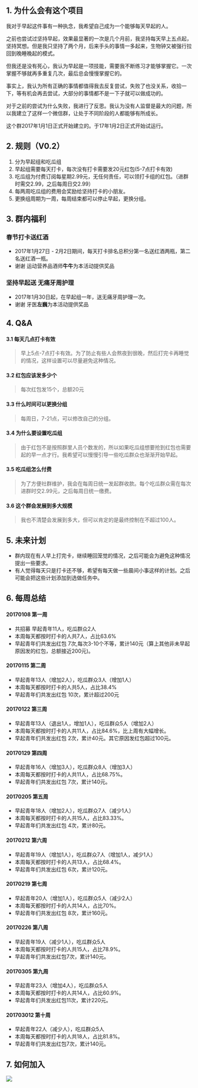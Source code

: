 
## 1. 为什么会有这个项目
我对于早起这件事有一种执念，我希望自己成为一个能够每天早起的人。

之前也尝试过坚持早起，效果最显著的一次是几个月前，我坚持每天早上五点起，坚持冥想。但是我只坚持了两个月，后来手头的事情一多起来，生物钟又被强行拉回到晚睡晚起的模式。

但我还是没有死心，我认为早起是一项技能，需要我不断练习才能够掌握它。一次掌握不够就再多重复几次，最后总会慢慢掌握它的。

事实上，我认为所有正确的事情都值得我去反复尝试，失败了也没关系，收拾一下，等有机会再去尝试，大部分的事情都不是一下子就可以做成功的。

对于之前的尝试为什么失败，我进行了反思。我认为没有人监督是最大的问题，所以我建立了这样一个微信群，让处于不同阶段的人都能够有所成长。

这个群2017年1月1日正式开始建立的。于17年1月2日正式开始试运行。



## 2. 规则（V0.2）
1. 分为早起组和吃瓜组
2. 早起组需要每天打卡，每次没有打卡需要发20元红包(5-7点打卡有效)
3. 吃瓜组为付费订阅每星期2.99元，无任何责任，可以领打卡组的红包。（进群时需交2.99，之后每周日交2.99）
4. 每两周吃瓜组的费用会奖励给坚持打卡的小朋友。
5. 更换组周期为一周，每周结束都可以停止早起，更换分组。

## 3. 群内福利

### 春节打卡送红酒
* 2017年1月27日 - 2月2日期间，每天打卡排名总积分第一名送红酒两瓶，第二名送红酒一瓶。
* 谢谢 运动营养品酒师**牛牛**为本活动提供奖品

### 坚持早起送 无痛牙周护理
* 2017年1月30日起，在早起组一年，送无痛牙周护理一次。
* 谢谢 牙医**左巍**为本活动提供奖品


## 4. Q&A


#### 3.1 每天几点打卡有效
> 早上5点-7点打卡有效。为了防止有些人会熬夜到很晚，然后打完卡再睡觉的情况，这样设置可以尽量避免这种情况。

#### 3.2 红包应该发多少个
> 每次红包发15个，总额20元

#### 3.3 什么时间可以更换分组
> 每周日，7-21点，可以修改自己的分组。

#### 3.4 为什么要设置吃瓜组
> 由于红包不是按照群里人员个数发的，所以如果吃瓜组想要抢到红包也需要起的早一点才行。我希望可以慢慢引导一些吃瓜群众也渐渐开始早起。

#### 3.5 吃瓜组怎么付费
> 为了方便社群维护，我会在每周日统一发起群收款。每个吃瓜群众需在每次进群时交2.99元，之后每周日统一缴费。

#### 3.6 这个群会发展到多大规模
> 我也不清楚会发展到多大，但可以肯定的是最终控制在不超过100人。


## 5. 未来计划
* 群内现在有人早上打完卡，继续睡回笼觉的情况，之后可能会为避免这种情况提出一些要求。
* 有人觉得每天只是打卡还不够，希望有每天做一些晨间小事这样的计划。之后可能会把这些计划添加到选做任务中。

## 6. 每周总结

#### 20170108 第一周
* 共招募 早起青年11人，吃瓜群众2人
* 本周每天都按时打卡的人共7人，占比63.6%
* 早起青年们共发出红包 7次,每次3-10个不等，累计140元（算上其他非未早起原因发的红包，总额接近200元)。

#### 20170115 第二周
* 早起青年13人（增加2人），吃瓜群众3人（增加1人）
* 本周每天都按时打卡的人共5人，占比38.4%
* 早起青年们共发出红包 10次，累计超过200元

#### 20170122 第三周
* 早起青年13人（退出1人，增加1人），吃瓜群众5人（增加2人）
* 本周每天都按时打卡的人共11人，占比84.6%，比上周有大幅增长。
* 早起青年们共发出红包 2次，累计40元。其它原因发红包超过100元。

#### 20170129 第四周
* 早起青年16人（增加3人），吃瓜群众8人（增加3人）
* 本周每天都按时打卡的人共11人，占比68.75%。
* 早起青年们共发出红包 7次，累计140元。

#### 20170205 第五周
* 早起青年18人（增加2人），吃瓜群众7人（减少1人）
* 本周每天都按时打卡的人共15人，占比83.33%。
* 早起青年们共发出红包 4次，累计80元。

#### 20170212 第六周
* 早起青年19人（增加1人），吃瓜群众7人（增加1人，减少1人）
* 本周每天都按时打卡的人共13人，占比68.4%。
* 早起青年们共发出红包 6次，累计120元。

#### 20170219 第七周
* 早起青年20人（增加1人），吃瓜群众5人（减少2人）
* 本周每天都按时打卡的人共14人，占比70%。
* 早起青年们共发出红包 8次，累计160元。

#### 20170226 第八周
* 早起青年19人（减少1人），吃瓜群众5人
* 本周每天都按时打卡的人共15人，占比78.9%。
* 早起青年们共发出红包7次，累计140元。

#### 20170305 第九周
* 早起青年23人（增加4人），吃瓜群众5人
* 本周每天都按时打卡的人共14人，占比60.9%。
* 早起青年们共发出红包11次，累计220元。

#### 201703012 第十周
* 早起青年22人（减少人），吃瓜群众5人
* 本周每天都按时打卡的人共18人，占比81.8%。
* 早起青年们共发出红包7次，累计140元。


## 7. 如何加入
![](http://wangwanggame.com/morning/Wechat.jpeg)





